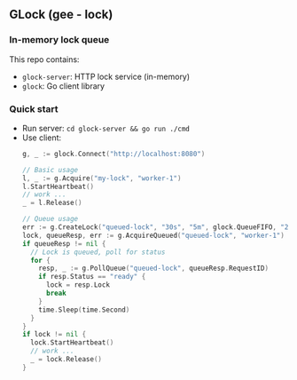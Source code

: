 ## GLock (gee - lock)
### In-memory lock queue

This repo contains:
- `glock-server`: HTTP lock service (in-memory)
- `glock`: Go client library

### Quick start
- Run server: `cd glock-server && go run ./cmd`
- Use client:
  ```go
  g, _ := glock.Connect("http://localhost:8080")

  // Basic usage
  l, _ := g.Acquire("my-lock", "worker-1")
  l.StartHeartbeat()
  // work ...
  _ = l.Release()

  // Queue usage
  err := g.CreateLock("queued-lock", "30s", "5m", glock.QueueFIFO, "2m")
  lock, queueResp, err := g.AcquireQueued("queued-lock", "worker-1")
  if queueResp != nil {
    // Lock is queued, poll for status
    for {
      resp, _ := g.PollQueue("queued-lock", queueResp.RequestID)
      if resp.Status == "ready" {
        lock = resp.Lock
        break
      }
      time.Sleep(time.Second)
    }
  }
  if lock != nil {
    lock.StartHeartbeat()
    // work ...
    _ = lock.Release()
  }
  ```
